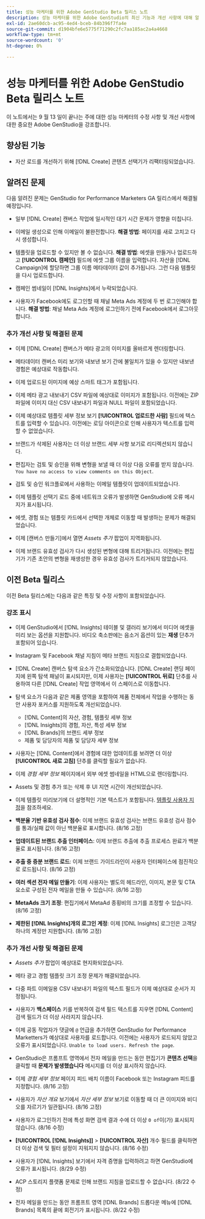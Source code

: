 ```yaml
---
title: 성능 마케터를 위한 Adobe GenStudio Beta 릴리스 노트
description: 성능 마케터를 위한 Adobe GenStudio의 최신 기능과 개선 사항에 대해 알아봅니다.
exl-id: 2ae60dcb-ac95-4ed4-bceb-84b396f7fa4e
source-git-commit: d1904bfe6e5775f71290c2fc7aa185ac2a4a4668
workflow-type: tm+mt
source-wordcount: '0'
ht-degree: 0%

---
```


# 성능 마케터를 위한 Adobe GenStudio Beta 릴리스 노트

이 노트에서는 9 월 13 일이 끝나는 주에 대한 성능 마케터의 수정 사항 및 개선 사항에 대한 중요한 Adobe GenStudio을 강조합니다.

## 향상된 기능

* 자산 로드를 개선하기 위해 [!DNL Create] 콘텐츠 선택기가 리팩터링되었습니다. <!-- GS-2586 -->

## 알려진 문제

다음 알려진 문제는 GenStudio for Performance Marketers GA 릴리스에서 해결될 예정입니다.

* 일부 [!DNL Create] 캔버스 작업에 일시적인 대기 시간 문제가 영향을 미칩니다. <!-- GS-5203 -->

* 이메일 생성으로 인해 이메일이 불완전합니다. **해결 방법**: 페이지를 새로 고치고 다시 생성합니다. <!-- GS-5209 -->

* 템플릿을 업로드할 수 있지만 볼 수 없습니다. **해결 방법**: 에셋을 만들거나 업로드하고 **[!UICONTROL 캠페인]** 필드에 에셋 그룹 이름을 입력합니다. 자산을 [!DNL Campaign]에 할당하면 그룹 이름 메타데이터 값이 추가됩니다. 그런 다음 템플릿을 다시 업로드합니다. <!-- GS-4815 -->

* 캠페인 썸네일이 [!DNL Insights]에서 누락되었습니다. <!-- GS-4648 -->

* 사용자가 Facebook에도 로그인할 때 채널 Meta Ads 계정에 두 번 로그인해야 합니다. **해결 방법**: 채널 Meta Ads 계정에 로그인하기 전에 Facebook에서 로그아웃합니다. <!-- GS-4806 -->

### 추가 개선 사항 및 해결된 문제

* 이제 [!DNL Create] 캔버스가 메타 광고의 이미지를 올바르게 렌더링합니다. <!-- GS-4864 -->

* 메타데이터 캔버스 미리 보기와 내보낸 보기 간에 불일치가 있을 수 있지만 내보낸 경험은 예상대로 작동합니다. <!-- GS-4492 4401 -->

* 이제 업로드된 이미지에 예상 스마트 태그가 포함됩니다. <!-- GS-4856 -->

* 이제 메타 광고 내보내기 CSV 파일에 예상대로 이미지가 포함됩니다. 이전에는 ZIP 파일에 이미지 대신 CSV 내보내기 파일과 NULL 파일이 포함되었습니다.  <!-- GS-5107 -->

* 이제 예상대로 템플릿 세부 정보 보기 **[!UICONTROL 업로드한 사람]** 필드에 텍스트를 입력할 수 있습니다. 이전에는 로딩 아이콘으로 인해 사용자가 텍스트를 입력할 수 없었습니다. <!-- GS-4887 -->

* 브랜드가 삭제된 사용자는 더 이상 브랜드 세부 사항 보기로 리디렉션되지 않습니다. <!-- GS-2663 -->

* 편집자는 검토 및 승인을 위해 변형을 보낼 때 더 이상 다음 오류를 받지 않습니다. `You have no access to view comments on this Object`. <!-- GS-5140 -->

* 검토 및 승인 워크플로에서 사용하는 이메일 템플릿이 업데이트되었습니다. <!-- GS-5239 -->

* 이제 템플릿 선택기 로드 중에 네트워크 오류가 발생하면 GenStudio에 오류 메시지가 표시됩니다. <!-- GS-4682 -->

* 에셋, 경험 또는 템플릿 카드에서 선택한 개체로 이동할 때 발생하는 문제가 해결되었습니다. <!-- GS-4390 -->

* 이제 [캔버스 만들기]에서 열면 _Assets 추가_ 팝업이 지역화됩니다.  <!-- GS-4867 -->

* 이제 브랜드 유효성 검사가 다시 생성된 변형에 대해 트리거됩니다. 이전에는 편집기가 기존 초안의 변형을 재생성한 경우 유효성 검사가 트리거되지 않았습니다. <!-- GS-3971 -->

## 이전 Beta 릴리스

이전 Beta 릴리스에는 다음과 같은 특징 및 수정 사항이 포함되었습니다.

### 강조 표시

* 이제 GenStudio에서 [!DNL Insights] 테이블 및 갤러리 보기에서 미디어 에셋을 미리 보는 옵션을 지원합니다. 비디오 축소판에는 음소거 옵션이 있는 **재생** 단추가 포함되어 있습니다. <!-- GS-4398 -->

* Instagram 및 Facebook 채널 지침이 메타 브랜드 지침으로 결합되었습니다.

* [!DNL Create] 캔버스 탐색 요소가 간소화되었습니다. [!DNL Create] 랜딩 페이지에 왼쪽 탐색 패널이 표시되지만, 이제 사용자는 **[!UICONTROL 뒤로]** 단추를 사용하여 다른 [!DNL Create] 작업 영역에서 이 스페이스로 이동합니다.

* 탐색 요소가 다음과 같은 제품 영역을 포함하여 제품 전체에서 작업을 수행하는 동안 사용자 포커스를 지원하도록 개선되었습니다.

   * [!DNL Content]의 자산, 경험, 템플릿 세부 정보
   * [!DNL Insights]의 경험, 자산, 특성 세부 정보
   * [!DNL Brands]의 브랜드 세부 정보
   * 제품 및 담당자의 제품 및 담당자 세부 정보

* 사용자는 [!DNL Content]에서 경험에 대한 업데이트를 보려면 더 이상 **[!UICONTROL 새로 고침]** 단추를 클릭할 필요가 없습니다.

* 이제 _경험 세부 정보_ 페이지에서 외부 에셋 썸네일을 HTML으로 렌더링합니다.

* Assets 및 경험 추가 또는 삭제 후 UI 지연 시간이 개선되었습니다.

* 이제 템플릿 미리보기에 더 설명적인 기본 텍스트가 포함됩니다. [템플릿 사용자 지정](https://experienceleague.adobe.com/en/docs/genstudio/user-guide/content/templates/customize-template#template-preview)을 참조하세요.

* **백분율 기반 유효성 검사 점수**: 이제 브랜드 유효성 검사는 브랜드 유효성 검사 점수를 통과/실패 값이 아닌 백분율로 표시합니다. (8/16 고정)

* **업데이트된 브랜드 추출 인터페이스**: 이제 브랜드 추출에 추출 프로세스 완료가 백분율로 표시됩니다. (8/16 고정)

* **추출 중 증분 브랜드 로드**: 이제 브랜드 가이드라인이 사용자 인터페이스에 점진적으로 로드됩니다. (8/16 고정)

* **여러 섹션 전자 메일 만들기**: 이제 사용자는 별도의 헤드라인, 이미지, 본문 및 CTA 요소로 구성된 전자 메일을 만들 수 있습니다. (8/16 고정)

* **MetaAds 크기 조정**: 편집기에서 MetaAd 종횡비의 크기를 조정할 수 있습니다. (8/16 고정)

* **제한된 [!DNL Insights]개의 로그인 계정**: 이제 [!DNL Insights] 로그인은 고객당 하나의 계정만 지원합니다. (8/16 고정)

### 추가 개선 사항 및 해결된 문제

* _Assets 추가_ 팝업이 예상대로 현지화되었습니다. <!-- GS-3834 -->

* 메타 광고 경험 템플릿 크기 조정 문제가 해결되었습니다. <!-- GS-4174 -->

* 다중 파트 이메일용 CSV 내보내기 파일의 텍스트 필드가 이제 예상대로 순서가 지정됩니다. <!-- GS-4013 -->

* 사용자가 **백스페이스** 키를 반복하여 검색 필드 텍스트를 지우면 [!DNL Content] 검색 필드가 더 이상 사라지지 않습니다.  <!-- GS-4543 -->

* 이제 공동 작업자가 댓글에 `@` 언급을 추가하면 GenStudio for Performance Marketters가 예상대로 사용자를 로드합니다. 이전에는 사용자가 로드되지 않았고 오류가 표시되었습니다. `Unable to load users. Refresh the page`. <!-- GS-4113 -->

* GenStudio은 프롬프트 영역에서 전자 메일을 만드는 동안 편집기가 **콘텐츠 선택**&#x200B;을 클릭할 때 **문제가 발생했습니다** 메시지를 더 이상 표시하지 않습니다. <!-- GS-4879 -->

* 이제 _경험 세부 정보_ 페이지 피드 배치 이름이 Facebook 또는 Instagram 피드를 지정합니다. (8/16 고정)

* 사용자가 _자산 개요_ 보기에서 _자산 세부 정보_ 보기로 이동할 때 더 큰 이미지와 비디오를 자르기가 일관됩니다. (8/16 고정)

* 사용자가 로그인하기 전에 특성 화면 검색 결과 수에 더 이상 `0 of`이(가) 표시되지 않습니다. (8/16 수정) <!-- GS-3665 -->

* **[!UICONTROL [!DNL Insights]]** > **[!UICONTROL 자산]** 개수 필드를 클릭하면 더 이상 검색 및 필터 설정이 지워지지 않습니다. (8/16 수정) <!-- GS-3476 -->

* 사용자가 [!DNL Insights] 보기에서 자격 증명을 입력하려고 하면 GenStudio에 오류가 표시됩니다. (8/29 수정) <!-- GS-4689 -->

* ACP 스토리지 플랫폼 문제로 인해 브랜드 지침을 업로드할 수 없습니다. (8/22 수정) <!-- GS-4369 -->

* 전자 메일을 만드는 동안 프롬프트 영역 [!DNL Brands] 드롭다운 메뉴에 [!DNL Brands] 목록의 끝에 회전기가 표시됩니다. (8/22 수정) <!-- GS-4077 -->
